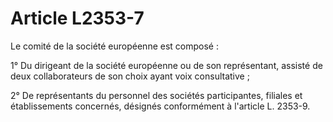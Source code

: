 # Article L2353-7

Le comité de la société européenne est composé :

1° Du dirigeant de la société européenne ou de son représentant, assisté de deux collaborateurs de son choix ayant voix consultative ;

2° De représentants du personnel des sociétés participantes, filiales et établissements concernés, désignés conformément à l'article L. 2353-9.